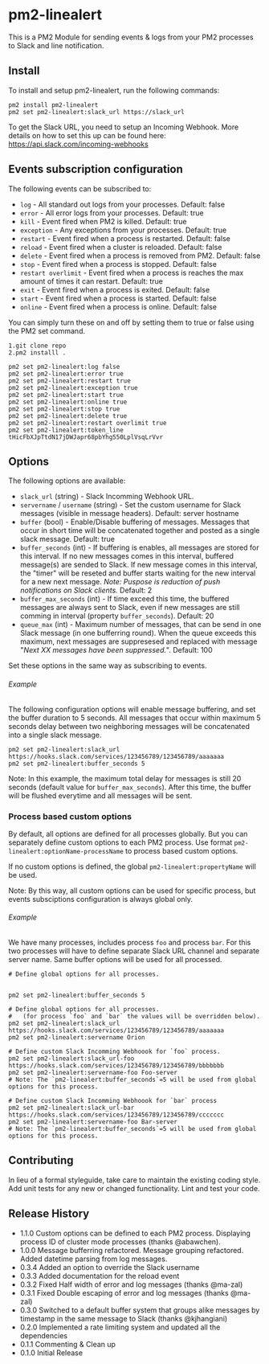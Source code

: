 # pm2-linealert

This is a PM2 Module for sending events & logs from your PM2 processes to Slack and line notification. 

## Install
 
To install and setup pm2-linealert, run the following commands:

```
pm2 install pm2-linealert
pm2 set pm2-linealert:slack_url https://slack_url
```

To get the Slack URL, you need to setup an Incoming Webhook. More details on how to set this up can be found here: https://api.slack.com/incoming-webhooks

## Events subscription configuration

The following events can be subscribed to:

- `log` - All standard out logs from your processes. Default: false
- `error` - All error logs from your processes. Default: true
- `kill` - Event fired when PM2 is killed. Default: true
- `exception` - Any exceptions from your processes. Default: true
- `restart` - Event fired when a process is restarted. Default: false
- `reload` - Event fired when a cluster is reloaded. Default: false
- `delete` - Event fired when a process is removed from PM2. Default: false
- `stop` - Event fired when a process is stopped. Default: false
- `restart overlimit` - Event fired when a process is reaches the max amount of times it can restart. Default: true
- `exit` - Event fired when a process is exited. Default: false
- `start` -  Event fired when a process is started. Default: false
- `online` - Event fired when a process is online. Default: false

You can simply turn these on and off by setting them to true or false using the PM2 set command.

```
1.git clone repo
2.pm2 installl .

pm2 set pm2-linealert:log false
pm2 set pm2-linealert:error true
pm2 set pm2-linealert:restart true
pm2 set pm2-linealert:exception true
pm2 set pm2-linealert:start true
pm2 set pm2-linealert:online true
pm2 set pm2-linealert:stop true
pm2 set pm2-linealert:delete true
pm2 set pm2-linealert:restart overlimit true 
pm2 set pm2-linealert:token_line tHicFbXJpTtdN17jDWJapr68pbYhg550LplVsqLrVvr

```

## Options

The following options are available:

- `slack_url` (string) - Slack Incomming Webhook URL.
- `servername` / `username` (string) - Set the custom username for Slack messages (visible in message headers). Default: server hostname
- `buffer` (bool) - Enable/Disable buffering of messages. Messages that occur in short time will be concatenated together and posted as a single slack message. Default: true
- `buffer_seconds` (int) - If buffering is enables, all messages are stored for this interval. If no new messages comes in this interval, buffered message(s) are sended to Slack. If new message comes in this interval, the "timer" will be reseted and buffer starts waiting for the new interval for a new next message. *Note: Puspose is reduction of push notifications on Slack clients.* Default: 2
- `buffer_max_seconds` (int) - If time exceed this time, the buffered messages are always sent to Slack, even if new messages are still comming in interval (property `buffer_seconds`). Default: 20
- `queue_max` (int) - Maximum number of messages, that can be send in one Slack message (in one bufferring round). When the queue exceeds this maximum, next messages are suppresesed and replaced with message "*Next XX messages have been suppressed.*". Default: 100

Set these options in the same way as subscribing to events.


###### Example

The following configuration options will enable message buffering, and set the buffer duration to 5 seconds. All messages that occur within maximum 5 seconds delay between two neighboring messages will be concatenated into a single slack message.

```
pm2 set pm2-linealert:slack_url https://hooks.slack.com/services/123456789/123456789/aaaaaaa
pm2 set pm2-linealert:buffer_seconds 5
```

Note: In this example, the maximum total delay for messages is still 20 seconds (default value for `buffer_max_seconds`). After this time, the buffer will be flushed
everytime and all messages will be sent.

### Process based custom options

By default, all options are defined for all processes globally.
But you can separately define custom options to each PM2 process.
Use format `pm2-linealert:optionName-processName` to process based custom options.

If no custom options is defined, the global `pm2-linealert:propertyName` will be used.

Note: By this way, all custom options can be used for specific process, but events subsciptions configuration is always global only.

###### Example

We have many processes, includes process `foo` and process `bar`.
For this two processes will have to define separate Slack URL channel and separate server name.
Same buffer options will be used for all processed. 

```
# Define global options for all processes.


pm2 set pm2-linealert:buffer_seconds 5

# Define global options for all processes.
#   (for process `foo` and `bar` the values will be overridden below).
pm2 set pm2-linealert:slack_url https://hooks.slack.com/services/123456789/123456789/aaaaaaa
pm2 set pm2-linealert:servername Orion

# Define custom Slack Incomming Webhoook for `foo` process.
pm2 set pm2-linealert:slack_url-foo https://hooks.slack.com/services/123456789/123456789/bbbbbbb
pm2 set pm2-linealert:servername-foo Foo-server
# Note: The `pm2-linealert:buffer_seconds`=5 will be used from global options for this process. 

# Define custom Slack Incomming Webhoook for `bar` process
pm2 set pm2-linealert:slack_url-bar https://hooks.slack.com/services/123456789/123456789/ccccccc
pm2 set pm2-linealert:servername-foo Bar-server
# Note: The `pm2-linealert:buffer_seconds`=5 will be used from global options for this process. 
```
  

## Contributing

In lieu of a formal styleguide, take care to maintain the existing coding style. Add unit tests for any new or changed functionality. Lint and test your code.

## Release History
- 1.1.0 Custom options can be defined to each PM2 process.
        Displaying process ID of cluster mode processes (thanks @abawchen). 
- 1.0.0 Message bufferring refactored. Message grouping refactored.
        Added datetime parsing from log messages.
- 0.3.4 Added an option to override the Slack username
- 0.3.3 Added documentation for the reload event
- 0.3.2 Fixed Half width of error and log messages (thanks @ma-zal)
- 0.3.1 Fixed Double escaping of error and log messages (thanks @ma-zal)
- 0.3.0 Switched to a default buffer system that groups alike messages by timestamp in the same message to Slack (thanks @kjhangiani)
- 0.2.0 Implemented a rate limiting system and updated all the dependencies
- 0.1.1 Commenting & Clean up
- 0.1.0 Initial Release
